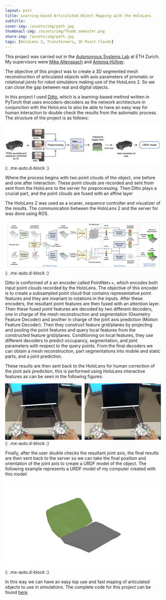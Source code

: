 ```yaml
---
layout: post
title: Learning-based Articulated Object Mapping with the HoloLens
subtitle: 
cover-img: /assets/img/path.jpg
thumbnail-img: /assets/img/Thumb_semester.png
share-img: /assets/img/path.jpg
tags: [HoloLens 2, Transformers, 3D Point Clouds]
---
```


This project was carried out in the [Autonomous Systems Lab](https://asl.ethz.ch) at ETH Zurich.
My supervisors were [Mike Allenspach](https://asl.ethz.ch/the-lab/people/person-detail.MjA2NTUy.TGlzdC8yMDMwLDEyMDExMzk5Mjg=.html) and [Antonia Hüfner](https://asl.ethz.ch/the-lab/people/person-detail.MjkyMTM4.TGlzdC8yMDMwLDEyMDExMzk5Mjg=.html).


The objective of this project was to create a 3D segmented mesh reconstruction of articulated objects with axis parameters of prismatic or rotational joints for robot simulators making use of the HoloLens 2. So we can close the gap between real and digital objects. 

In this project I used [Ditto](https://github.com/UT-Austin-RPL/Ditto), which is a learning-based method written in PyTorch that uses encoders-decoders as the network architecture in conjunction with the HoloLens to also be able to have an easy way for human interaction to double check the results from the automatic process. The structure of the project is as follows:

![](/assets/img/Process_HoloLens.png){: .mx-auto.d-block :}

Where the process begins with two point clouds of the object, one before and one after interaction. These point clouds are recorded and sent from sent from the HoloLens to the server for preprocessing. Then Ditto plays a crucial part, and the point clouds are fused with an affine layer 

The HoloLens 2 was used as a scaner, sequence controller and visualizer of the results. The communication between the HoloLens 2 and the server for was done using ROS.

![](/assets/img/Ditto_Arch.png){: .mx-auto.d-block :}

Ditto is conformed of a an encoder called PointNet++, which encodes both input point clouds recorded by the HoloLens. The objective of this encoder is to create a subsampled point cloud that contains representative point features and they are invariant to rotations in the inputs. After these encoders, the resultant point features are then fused with an attention layer. Then these fused point features are decoded by two different decoders, one in charge of the mesh reconstruction and segmentation (Geometry Feature Decoder) and another in charge of the joint axis prediction (Motion Feature Decoder). Then they construct feature grid/planes by projecting and pooling the point features and query local features from the constructed feature grid/planes. Conditioning on local features, they use different decoders to predict occupancy, segmentation, and joint parameters with respect to the query points. From the final decoders we can obtain a mesh reconstruction, part segmentations into mobile and static parts, and a joint prediction.

These results are then sent back to the HoloLens for human correction of the joint axis prediction, this is performed using HoloLens interactive features as can be seen in the following figures:

![](/assets/img/Human_interaction.png){: .mx-auto.d-block :}

Finally, after the user double checks the resultant joint axis, the final results are then sent back to the server so we can take the final position and orientation of the joint axis to create a URDF model of the object. The following example represents a URDF model of my computer created with this model:


![](/assets/img/URDF_GIF.gif){: .mx-auto.d-block :}


In this way we can have an easy top use and fast maping of articulated objects to use in simulations.
The complete code for this project can be found [here](https://github.com/DiegoMachain/ArticulatedObjectMapping/tree/main).